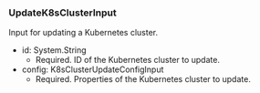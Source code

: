### UpdateK8sClusterInput
Input for updating a Kubernetes cluster.

- id: System.String
  - Required. ID of the Kubernetes cluster to update.
- config: K8sClusterUpdateConfigInput
  - Required. Properties of the Kubernetes cluster to update.
